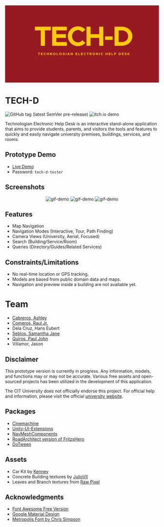 <p align="center">
  <img src="/Media/tech_d_banner.png" alt="banner" />
</p>

# TECH-D

![GitHub tag (latest SemVer pre-release)](https://img.shields.io/github/v/tag/noice-noise/TECH-D?include_prereleases&sort=semver&style=flat-square)
![itch.io demo](https://img.shields.io/badge/demo-ready-birghtgreen)

Technologian Electronic Help Desk is an interactive stand-alone application that aims to provide students, parents, and visitors the tools and features to quickly and easily navigate university premises, buildings, services, and rooms.


## Prototype Demo
- [Live Demo](https://noice-noise.itch.io/tech-d-demo)
- Password: `tech-d-tester`


## Screenshots

<p align="center">
  <img src="/Media/demo-1.gif" alt="gif-demo" width="256" height="144"/>
  <img src="/Media/demo-2.gif" alt="gif-demo" width="256" height="144"/>
  <img src="/Media/demo-3.gif" alt="gif-demo" width="256" height="144"/>
</p>


## Features

- Map Navigation
- Navigation Modes (Interactive, Tour, Path Finding)
- Camera Views (University, Aerial, Focused)
- Search (Building/Service/Room)
- Queries (Directory/Guides/Related Services)


## Constraints/Limitations

- No real-time location or GPS tracking.
- Models are based from public domain data and maps.
- Navigation and preview inside a building are not available yet.


# Team

- [Cabreros, Ashley](https://www.linkedin.com/in/ashley-cabreros-71a01317b/)
- [Comeros, Raul Jr.](https://github.com/noice-noise)
- Dela Cruz, Hans Eubert
- [Seblos, Samantha Jane](https://github.com/SammyJaneBS)
- [Quiros, Paul John](https://github.com/Apoool)
- Villamor, Jason


## Disclaimer

This prototype version is currently in progress. Any information, models, and functions may or may not be accurate. Various free assets and open-sourced projects has been utilized in the development of this application.

The CIT University does not officially endorse this project. For official help and information, please visit the official [university website](https://cit.edu/).


## Packages

- [Cinemachine](https://unity.com/unity/features/editor/art-and-design/cinemachine)
- [Unity-UI-Extensions](https://bitbucket.org/UnityUIExtensions/unity-ui-extensions/wiki/Home)
- [NavMeshComponents](https://github.com/Unity-Technologies/NavMeshComponents)
- [RoadArchitect version of FritzsHero](https://github.com/FritzsHero/RoadArchitect/projects/1)
- [DoTween](http://dotween.demigiant.com/)


## Assets

- Car Kit by [Kenney](https://www.kenney.nl)
- Concrete Building textures by [JulioVII](https://itch.io/profile/juliovii)
- Leaves and Branch textures from [Raw Pixel](https://www.rawpixel.com/)


## Acknowledgments

- [Font Awesome Free Version](https://fontawesome.com)
- [Google Material Design](https://material.io/tools/icons/?style=baseline)
- [Metropolis Font by Chris Simpson](https://fontsarena.com/metropolis-by-chris-simpson/)
